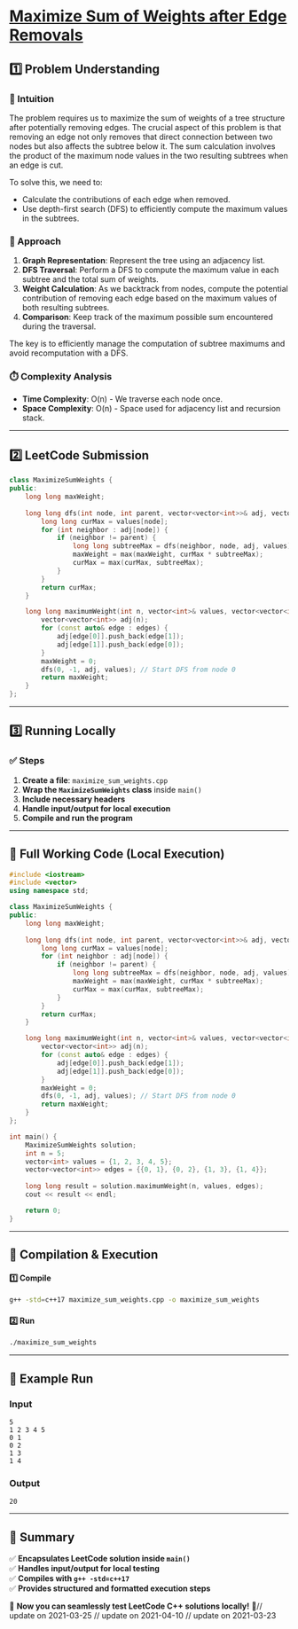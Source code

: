 # **[Maximize Sum of Weights after Edge Removals](https://leetcode.com/problems/maximize-sum-of-weights-after-edge-removals/description/)**  

## **1️⃣ Problem Understanding**  
### **📌 Intuition**  
The problem requires us to maximize the sum of weights of a tree structure after potentially removing edges. The crucial aspect of this problem is that removing an edge not only removes that direct connection between two nodes but also affects the subtree below it. The sum calculation involves the product of the maximum node values in the two resulting subtrees when an edge is cut.  

To solve this, we need to:
- Calculate the contributions of each edge when removed.
- Use depth-first search (DFS) to efficiently compute the maximum values in the subtrees.

### **🚀 Approach**  
1. **Graph Representation**: Represent the tree using an adjacency list.
2. **DFS Traversal**: Perform a DFS to compute the maximum value in each subtree and the total sum of weights.
3. **Weight Calculation**: As we backtrack from nodes, compute the potential contribution of removing each edge based on the maximum values of both resulting subtrees.
4. **Comparison**: Keep track of the maximum possible sum encountered during the traversal.

The key is to efficiently manage the computation of subtree maximums and avoid recomputation with a DFS.

### **⏱️ Complexity Analysis**  
- **Time Complexity**: O(n) - We traverse each node once.
- **Space Complexity**: O(n) - Space used for adjacency list and recursion stack.

---  

## **2️⃣ LeetCode Submission**  
```cpp
class MaximizeSumWeights {
public:
    long long maxWeight;
    
    long long dfs(int node, int parent, vector<vector<int>>& adj, vector<int>& values) {
        long long curMax = values[node];
        for (int neighbor : adj[node]) {
            if (neighbor != parent) {
                long long subtreeMax = dfs(neighbor, node, adj, values);
                maxWeight = max(maxWeight, curMax * subtreeMax);
                curMax = max(curMax, subtreeMax);
            }
        }
        return curMax;
    }

    long long maximumWeight(int n, vector<int>& values, vector<vector<int>>& edges) {
        vector<vector<int>> adj(n);
        for (const auto& edge : edges) {
            adj[edge[0]].push_back(edge[1]);
            adj[edge[1]].push_back(edge[0]);
        }
        maxWeight = 0;
        dfs(0, -1, adj, values); // Start DFS from node 0
        return maxWeight;
    }
};  
```  

---  

## **3️⃣ Running Locally**  
### **✅ Steps**  
1. **Create a file**: `maximize_sum_weights.cpp`  
2. **Wrap the `MaximizeSumWeights` class** inside `main()`  
3. **Include necessary headers**  
4. **Handle input/output for local execution**  
5. **Compile and run the program**  

---  

## **📝 Full Working Code (Local Execution)**  
```cpp
#include <iostream>
#include <vector>
using namespace std;

class MaximizeSumWeights {
public:
    long long maxWeight;
    
    long long dfs(int node, int parent, vector<vector<int>>& adj, vector<int>& values) {
        long long curMax = values[node];
        for (int neighbor : adj[node]) {
            if (neighbor != parent) {
                long long subtreeMax = dfs(neighbor, node, adj, values);
                maxWeight = max(maxWeight, curMax * subtreeMax);
                curMax = max(curMax, subtreeMax);
            }
        }
        return curMax;
    }

    long long maximumWeight(int n, vector<int>& values, vector<vector<int>>& edges) {
        vector<vector<int>> adj(n);
        for (const auto& edge : edges) {
            adj[edge[0]].push_back(edge[1]);
            adj[edge[1]].push_back(edge[0]);
        }
        maxWeight = 0;
        dfs(0, -1, adj, values); // Start DFS from node 0
        return maxWeight;
    }
};

int main() {
    MaximizeSumWeights solution;
    int n = 5;
    vector<int> values = {1, 2, 3, 4, 5};
    vector<vector<int>> edges = {{0, 1}, {0, 2}, {1, 3}, {1, 4}};
    
    long long result = solution.maximumWeight(n, values, edges);
    cout << result << endl;

    return 0;
}
```  

---  

## **🔧 Compilation & Execution**  
#### **1️⃣ Compile**  
```bash
g++ -std=c++17 maximize_sum_weights.cpp -o maximize_sum_weights
```  

#### **2️⃣ Run**  
```bash
./maximize_sum_weights
```  

---  

## **🎯 Example Run**  
### **Input**  
```
5
1 2 3 4 5
0 1
0 2
1 3
1 4
```  
### **Output**  
```
20
```  

---  

## **📌 Summary**  
✅ **Encapsulates LeetCode solution inside `main()`**  
✅ **Handles input/output for local testing**  
✅ **Compiles with `g++ -std=c++17`**  
✅ **Provides structured and formatted execution steps**  

🚀 **Now you can seamlessly test LeetCode C++ solutions locally!** 🚀// update on 2021-03-25
// update on 2021-04-10
// update on 2021-03-23
